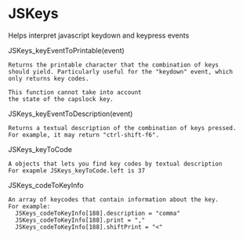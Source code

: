 # JSKeys
Helps interpret javascript keydown and keypress events

JSKeys_keyEventToPrintable(event)

    Returns the printable character that the combination of keys
    should yield. Particularly useful for the "keydown" event, which
    only returns key codes. 
    
    This function cannot take into account
    the state of the capslock key.

JSKeys_keyEventToDescription(event)

    Returns a textual description of the combination of keys pressed.
    For example, it may return "ctrl-shift-f6".

JSKeys_keyToCode

    A objects that lets you find key codes by textual description
    For exapmle JSKeys_keyToCode.left is 37

JSKeys_codeToKeyInfo

    An array of keycodes that contain information about the key.
    For example:
      JSKeys_codeToKeyInfo[188].description = "comma"
      JSKeys_codeToKeyInfo[188].print = ","
      JSKeys_codeToKeyInfo[188].shiftPrint = "<"
